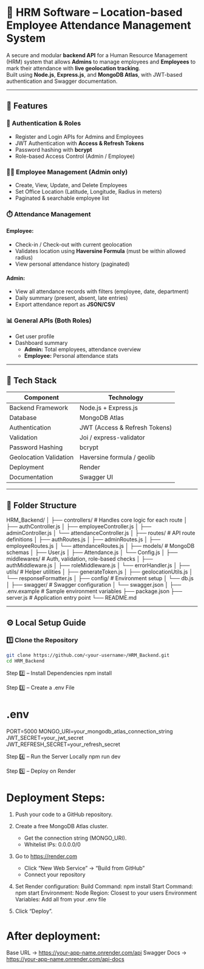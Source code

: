 # 🧭 HRM Software – Location-based Employee Attendance Management System

A secure and modular **backend API** for a Human Resource Management (HRM) system that allows **Admins** to manage employees and **Employees** to mark their attendance with **live geolocation tracking**.  
Built using **Node.js**, **Express.js**, and **MongoDB Atlas**, with JWT-based authentication and Swagger documentation.

---

## 🚀 Features

### 👤 Authentication & Roles
- Register and Login APIs for Admins and Employees
- JWT Authentication with **Access & Refresh Tokens**
- Password hashing with **bcrypt**
- Role-based Access Control (Admin / Employee)

### 🧑‍💼 Employee Management (Admin only)
- Create, View, Update, and Delete Employees  
- Set Office Location (Latitude, Longitude, Radius in meters)  
- Paginated & searchable employee list  

### ⏱️ Attendance Management
#### Employee:
- Check-in / Check-out with current geolocation  
- Validates location using **Haversine Formula** (must be within allowed radius)  
- View personal attendance history (paginated)

#### Admin:
- View all attendance records with filters (employee, date, department)  
- Daily summary (present, absent, late entries)  
- Export attendance report as **JSON/CSV**

### 📊 General APIs (Both Roles)
- Get user profile  
- Dashboard summary  
  - **Admin:** Total employees, attendance overview  
  - **Employee:** Personal attendance stats  

---

## 🧩 Tech Stack

| Component | Technology |
|------------|-------------|
| Backend Framework | Node.js + Express.js |
| Database | MongoDB Atlas |
| Authentication | JWT (Access & Refresh Tokens) |
| Validation | Joi / express-validator |
| Password Hashing | bcrypt |
| Geolocation Validation | Haversine formula / geolib |
| Deployment | Render |
| Documentation | Swagger UI |

---

## 📁 Folder Structure

HRM_Backend/
│
├── controllers/ # Handles core logic for each route
│ ├── authController.js
│ ├── employeeController.js
│ ├── adminController.js
│ └── attendanceController.js
│
├── routes/ # API route definitions
│ ├── authRoutes.js
│ ├── adminRoutes.js
│ ├── employeeRoutes.js
│ └── attendanceRoutes.js
│
├── models/ # MongoDB schemas
│ ├── User.js
│ ├── Attendance.js
│ └── Config.js
│
├── middlewares/ # Auth, validation, role-based checks
│ ├── authMiddleware.js
│ ├── roleMiddleware.js
│ └── errorHandler.js
│
├── utils/ # Helper utilities
│ ├── generateToken.js
│ ├── geolocationUtils.js
│ └── responseFormatter.js
│
├── config/ # Environment setup
│ └── db.js
│
├── swagger/ # Swagger configuration
│ └── swagger.json
│
├── .env.example # Sample environment variables
├── package.json
├── server.js # Application entry point
└── README.md


---

## ⚙️ Local Setup Guide

### 1️⃣ Clone the Repository
```bash
git clone https://github.com/<your-username>/HRM_Backend.git
cd HRM_Backend
```
Step 2️⃣ – Install Dependencies
npm install

Step 3️⃣ – Create a .env File
# .env
PORT=5000
MONGO_URI=your_mongodb_atlas_connection_string
JWT_SECRET=your_jwt_secret
JWT_REFRESH_SECRET=your_refresh_secret

Step 4️⃣ – Run the Server Locally
npm run dev

Step 5️⃣ – Deploy on Render
# Deployment Steps:

1. Push your code to a GitHub repository.

2. Create a free MongoDB Atlas cluster.
   - Get the connection string (MONGO_URI).
   - Whitelist IPs: 0.0.0.0/0

3. Go to https://render.com
   - Click “New Web Service” → “Build from GitHub”
   - Connect your repository

4. Set Render configuration:
   Build Command: npm install
   Start Command: npm start
   Environment: Node
   Region: Closest to your users
   Environment Variables: Add all from your .env file

5. Click “Deploy”.

# After deployment:
Base URL → https://your-app-name.onrender.com/api
Swagger Docs → https://your-app-name.onrender.com/api-docs


